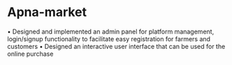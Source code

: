 # Apna-market
• Designed and implemented an admin panel for platform management, login/signup functionality to facilitate easy registration for farmers and customers • Designed an interactive user interface that can be used for the online purchase

